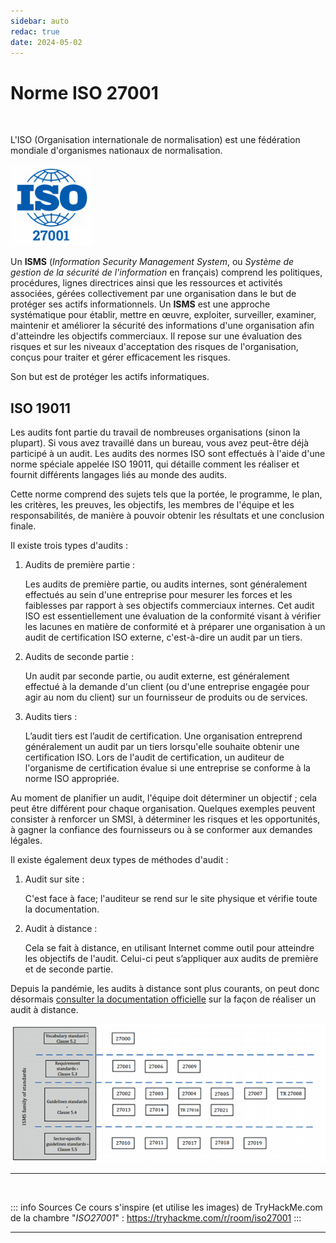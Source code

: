 ```yaml
---
sidebar: auto
redac: true
date: 2024-05-02
---
```

# Norme ISO 27001
<Badge type="tip" text="Rédigé le 02/05/2024" />
<Badge type="warning" text="En cours de rédaction" />

<br>

L'ISO (Organisation internationale de normalisation) est une fédération mondiale d'organismes nationaux de normalisation.

<img src="./img/iso27001.png" width="130" height="130">

Un **ISMS** (*Information Security Management System*, ou *Système de gestion de la sécurité de l'information* en français) comprend les politiques, procédures, lignes directrices ainsi que les ressources et activités associées, gérées collectivement par une organisation dans le but de protéger ses actifs informationnels. Un **ISMS** est une approche systématique pour établir, mettre en œuvre, exploiter, surveiller, examiner, maintenir et améliorer la sécurité des informations d'une organisation afin d'atteindre les objectifs commerciaux. Il repose sur une évaluation des risques et sur les niveaux d'acceptation des risques de l'organisation, conçus pour traiter et gérer efficacement les risques.

Son but est de protéger les actifs informatiques.

## ISO 19011

Les audits font partie du travail de nombreuses organisations (sinon la plupart). Si vous avez travaillé dans un bureau, vous avez peut-être déjà participé à un audit. Les audits des normes ISO sont effectués à l'aide d'une norme spéciale appelée ISO 19011, qui détaille comment les réaliser et fournit différents langages liés au monde des audits.

Cette norme comprend des sujets tels que la portée, le programme, le plan, les critères, les preuves, les objectifs, les membres de l'équipe et les responsabilités, de manière à pouvoir obtenir les résultats et une conclusion finale.

Il existe trois types d'audits :

1. Audits de première partie :

    Les audits de première partie, ou audits internes, sont généralement effectués au sein d'une entreprise pour mesurer les forces et les faiblesses par rapport à ses objectifs commerciaux internes. Cet audit ISO est essentiellement une évaluation de la conformité visant à vérifier les lacunes en matière de conformité et à préparer une organisation à un audit de certification ISO externe, c'est-à-dire un audit par un tiers.

2. Audits de seconde partie :

    Un audit par seconde partie, ou audit externe, est généralement effectué à la demande d'un client (ou d'une entreprise engagée pour agir au nom du client) sur un fournisseur de produits ou de services.

3. Audits tiers :

    L’audit tiers est l’audit de certification. Une organisation entreprend généralement un audit par un tiers lorsqu'elle souhaite obtenir une certification ISO. Lors de l'audit de certification, un auditeur de l'organisme de certification évalue si une entreprise se conforme à la norme ISO appropriée.

Au moment de planifier un audit, l'équipe doit déterminer un objectif ; cela peut être différent pour chaque organisation. Quelques exemples peuvent consister à renforcer un SMSI, à déterminer les risques et les opportunités, à gagner la confiance des fournisseurs ou à se conformer aux demandes légales.

Il existe également deux types de méthodes d'audit :

1. Audit sur site :

    C'est face à face; l'auditeur se rend sur le site physique et vérifie toute la documentation.

2. Audit à distance :

    Cela se fait à distance, en utilisant Internet comme outil pour atteindre les objectifs de l'audit. Celui-ci peut s’appliquer aux audits de première et de seconde partie.

Depuis la pandémie, les audits à distance sont plus courants, on peut donc désormais [consulter la documentation officielle](https://www.iaf.nu/articles/Mandatory_Documents_/38) sur la façon de réaliser un audit à distance.



![Schéma normes](./img/normes.webp)

<hr>
<br>

::: info Sources
Ce cours s'inspire (et utilise les images) de TryHackMe.com de la chambre "*ISO27001*" :
https://tryhackme.com/r/room/iso27001
:::

<hr>
